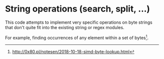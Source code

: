 # String operations (search, split, ...)

This code attempts to implement very specific operations on byte strings that don't quite fit into
the existing string or regex modules.

For example, finding occurrences of any element within a set of bytes[^simd-byte-set].

[^simd-byte-set]: http://0x80.pl/notesen/2018-10-18-simd-byte-lookup.html
